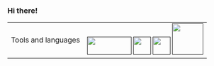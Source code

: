 ### Hi there!
<table>
    <tr>
        <td>Tools and languages</td>
        <td>
            <a href=""><img src="https://upload.wikimedia.org/wikipedia/commons/1/19/Unity_Technologies_logo.svg" width="100" height="40"/></a>
            <a href=""><img src="https://upload.wikimedia.org/wikipedia/commons/c/c3/Python-logo-notext.svg" width="40" height="40"/></a>
            <a href=""><img src="https://upload.wikimedia.org/wikipedia/commons/1/18/ISO_C%2B%2B_Logo.svg" width="40" height="40"/></a>
            <a href=""><img src="https://upload.wikimedia.org/wikipedia/commons/4/4f/Csharp_Logo.png" width="70" height="70"/></a>
        </td>
    </tr>
    <tr>

<!--
**katarzynamichalskaa/katarzynamichalskaa** is a ✨ _special_ ✨ repository because its `README.md` (this file) appears on your GitHub profile.

Here are some ideas to get you started:

- 🔭 I’m currently working on ...
- 🌱 I’m currently learning ...
- 👯 I’m looking to collaborate on ...
- 🤔 I’m looking for help with ...
- 💬 Ask me about ...
- 📫 How to reach me: ...
- 😄 Pronouns: ...
- ⚡ Fun fact: ...
-->
